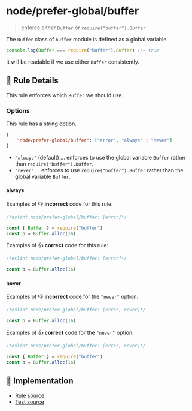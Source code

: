 # node/prefer-global/buffer
> enforce either `Buffer` or `require("buffer").Buffer`

The `Buffer` class of `buffer` module is defined as a global variable.

```js
console.log(Buffer === require("buffer").Buffer) //→ true
```

It will be readable if we use either `Buffer` consistently.

## 📖 Rule Details

This rule enforces which `Buffer` we should use.

### Options

This rule has a string option.

```json
{
    "node/prefer-global/buffer": ["error", "always" | "never"]
}
```

- `"always"` (default) ... enforces to use the global variable `Buffer` rather than `require("buffer").Buffer`.
- `"never"` ... enforces to use `require("buffer").Buffer` rather than the global variable `Buffer`.

#### always

Examples of :-1: **incorrect** code for this rule:

```js
/*eslint node/prefer-global/buffer: [error]*/

const { Buffer } = require("buffer")
const b = Buffer.alloc(16)
```

Examples of :+1: **correct** code for this rule:

```js
/*eslint node/prefer-global/buffer: [error]*/

const b = Buffer.alloc(16)
```

#### never

Examples of :-1: **incorrect** code for the `"never"` option:

```js
/*eslint node/prefer-global/buffer: [error, never]*/

const b = Buffer.alloc(16)
```

Examples of :+1: **correct** code for the `"never"` option:

```js
/*eslint node/prefer-global/buffer: [error, never]*/

const { Buffer } = require("buffer")
const b = Buffer.alloc(16)
```

## 🔎 Implementation

- [Rule source](../../../lib/rules/prefer-global/buffer.js)
- [Test source](../../../tests/lib/rules/prefer-global/buffer.js)
